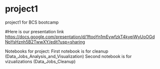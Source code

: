 # project1
project1 for BCS bootcamp

#Here is our presentation link
https://docs.google.com/presentation/d/1ftooYn1mEywfzkT4kyeiWyUoOGdNpYsHznh5B2TwwXY/edit?usp=sharing

Notebooks for project:
First notebook is for cleanup (Data_Jobs_Analysis_and_Visualization)
Second notebook is for vizualizations (Data_Jobs_Cleanup)
